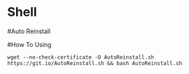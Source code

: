 # Shell
#Auto Reinstall

#How To Using
```
wget --no-check-certificate -O AutoReinstall.sh https://git.io/AutoReinstall.sh && bash AutoReinstall.sh
```
